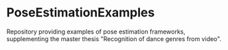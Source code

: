 # PoseEstimationExamples
Repository providing examples of pose estimation frameworks, supplementing the master thesis "Recognition of dance genres from video".
